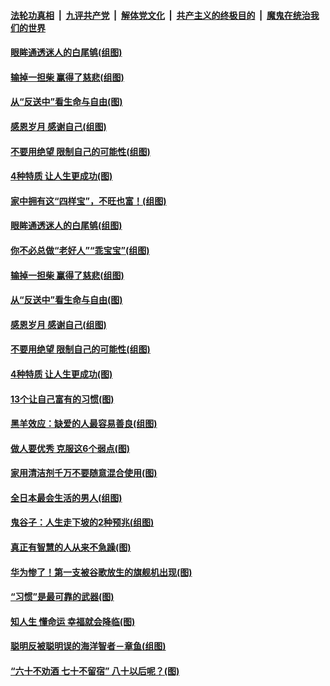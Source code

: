 ####  [法轮功真相](../../../../basic/blob/master/README.md?t=09020352) &nbsp;|&nbsp; [九评共产党](../../../../9ping.md/blob/master/README.md?t=09020352) &nbsp;|&nbsp; [解体党文化](../../../../jtdwh.md/blob/master/README.md?t=09020352)  &nbsp;|&nbsp; [共产主义的终极目的](../../../../gczydzjmd.md/blob/master/README.md?t=09020352) &nbsp;|&nbsp; [魔鬼在统治我们的世界](../../../../mgztzwmdsj.md/blob/master/README.md?t=09020352) 

#### [眼眸通透迷人的白尾鸲(组图)](../pages/p8/905742.md?t=09020352) 

#### [输掉一担柴 赢得了慈悲(组图)](../pages/p8/905528.md?t=09020352) 

#### [从“反送中”看生命与自由(图)](../pages/p8/905218.md?t=09020352) 

#### [感恩岁月 感谢自己(组图)](../pages/p8/905639.md?t=09020352) 

#### [不要用绝望 限制自己的可能性(组图)](../pages/p8/905416.md?t=09020352) 

#### [4种特质 让人生更成功(图)](../pages/p8/905421.md?t=09020352) 

#### [家中拥有这“四样宝”，不旺也富！(组图)](../pages/p8/905766.md?t=09020352) 

#### [眼眸通透迷人的白尾鸲(组图)](../pages/p8/905742.md?t=09020352) 

#### [你不必总做“老好人”“乖宝宝”(组图)](../pages/p8/905417.md?t=09020352) 

#### [输掉一担柴 赢得了慈悲(组图)](../pages/p8/905528.md?t=09020352) 

#### [从“反送中”看生命与自由(图)](../pages/p8/905218.md?t=09020352) 

#### [感恩岁月 感谢自己(组图)](../pages/p8/905639.md?t=09020352) 

#### [不要用绝望 限制自己的可能性(组图)](../pages/p8/905416.md?t=09020352) 

#### [4种特质 让人生更成功(图)](../pages/p8/905421.md?t=09020352) 

#### [13个让自己富有的习惯(图)](../pages/p8/905225.md?t=09020352) 

#### [黑羊效应：缺爱的人最容易善良(组图)](../pages/p8/905414.md?t=09020352) 

#### [做人要优秀 克服这6个弱点(图)](../pages/p8/904882.md?t=09020352) 

#### [家用清洁剂千万不要随意混合使用(图)](../pages/p8/905097.md?t=09020352) 

#### [全日本最会生活的男人(组图)](../pages/p8/905157.md?t=09020352) 

#### [鬼谷子：人生走下坡的2种预兆(组图)](../pages/p8/905423.md?t=09020352) 

#### [真正有智慧的人从来不急躁(图)](../pages/p8/905203.md?t=09020352) 

#### [华为惨了！第一支被谷歌放生的旗舰机出现(图)](../pages/p8/905418.md?t=09020352) 

#### [“习惯”是最可靠的武器(图)](../pages/p8/905412.md?t=09020352) 

#### [知人生 懂命运 幸福就会降临(图)](../pages/p8/904880.md?t=09020352) 

#### [聪明反被聪明误的海洋智者－章鱼(组图)](../pages/p8/904627.md?t=09020352) 

#### [“六十不劝酒 七十不留宿” 八十以后呢？(图)](../pages/p8/905318.md?t=09020352) 

